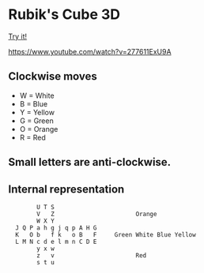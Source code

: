 # Rubik's Cube 3D

[Try it!](https://christernilsson.github.io/Lab/2019/033-RubikCube3D/index.html)

https://www.youtube.com/watch?v=277611ExU9A

## Clockwise moves
* W = White
* B = Blue
* Y = Yellow
* G = Green
* O = Orange
* R = Red

## Small letters are anti-clockwise. 

## Internal representation
```
        U T S
        V   Z                       Orange
        W X Y 
  J Q P a h g j q p A H G 
  K   O b   f k   o B   F     Green White Blue Yellow
  L M N c d e l m n C D E    
        y x w
        z   v                       Red
        s t u 
```